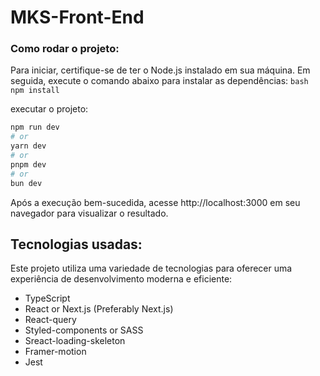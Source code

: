 # MKS-Front-End

### Como rodar o projeto:
 Para iniciar, certifique-se de ter o Node.js instalado em sua máquina. Em seguida, execute o comando abaixo para instalar as dependências: ```bash npm install ```

executar o projeto:
```bash
npm run dev
# or
yarn dev
# or
pnpm dev
# or
bun dev
```
Após a execução bem-sucedida, acesse http://localhost:3000 em seu navegador para visualizar o resultado.

## Tecnologias usadas:
  Este projeto utiliza uma variedade de tecnologias para oferecer uma experiência de desenvolvimento moderna e eficiente:

- TypeScript
- React or Next.js (Preferably Next.js)
- React-query
- Styled-components or SASS
- Sreact-loading-skeleton
- Framer-motion
- Jest
